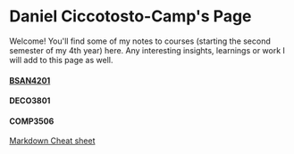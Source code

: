 # Daniel Ciccotosto-Camp's Page

Welcome! You'll find some of my notes to courses (starting the second semester of my 4th year) here. Any interesting insights, learnings or work I will add to this page as well.

#### [BSAN4201](BSAN4201/docs/main_BSAN4201.html)

#### DECO3801

#### COMP3506


[Markdown Cheat sheet](https://github.com/adam-p/markdown-here/wiki/Markdown-Cheatsheet)
